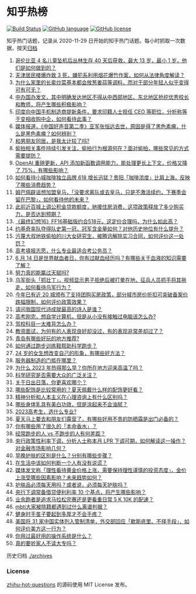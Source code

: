 # 知乎热榜
[![Build Status](https://github.com/ToWeLong/zhihu-hot-questions/workflows/CI/badge.svg)](https://github.com/ToWeLong/zhihu-hot-questions/actions)
[![GitHub language](https://img.shields.io/badge/language-golang-orange.svg)](https://golang.org/)
[![GitHub license](https://img.shields.io/github/license/ToWeLong/zhihu-hot-questions)](https://github.com/ToWeLong/zhihu-hot-questions/blob/main/LICENSE)

知乎热门话题，记录从 2020-11-29 日开始的知乎热门话题。每小时抓取一次数据，按天[归档](./archives)

<!-- BEGIN -->

1. [哥伦比亚 4 名儿童坠机后丛林生存 40 天后获救，最大 13 岁，最小 1 岁，他们是如何做到的？](https://www.zhihu.com/question/605847291)
1. [天津居民楼爆炸致 3 死，嫌犯系利用烟花爆竹作案，如何从法律角度解读？](https://www.zhihu.com/question/606506953)
1. [为什么家里的长辈炒菜基本都会放葱姜蒜等调料，而对于部分年轻人似乎变得可有可无？](https://www.zhihu.com/question/605464337)
1. [中办国办发文，其中明确发达地区不得从中西部地区、东北地区抢挖优秀校长和教师，将产生哪些积极影响？](https://www.zhihu.com/question/606427991)
1. [印度向中国手机制造商提新条件，要求印籍人士担任 CEO 等职位，分析称等于变相收购中企，如何看待此事？](https://www.zhihu.com/question/606514618)
1. [媒体报道，《中国好声音第二季》亚军张恒远去世，原因是得了黑色素瘤，什么是黑色素瘤？如何辨别？](https://www.zhihu.com/question/606511957)
1. [和男朋友同居，是我太计较了吗?](https://www.zhihu.com/question/606007032)
1. [偷拍相关事件持续引发关注，偷拍行为根源何在？面对偷拍，哪些常见的方式需要提防？](https://www.zhihu.com/question/606509987)
1. [OpenAI 重磅更新，API 添加新函数调用能力，能处理更长上下文，价格又降了 75%，有哪些影响？](https://www.zhihu.com/question/606520916)
1. [如何看待小城咖啡独立品牌 618 增长迅猛？贵阳「咖啡浓度」比肩上海，反映了哪些消费趋势？](https://www.zhihu.com/question/606321595)
1. [姆巴佩辟谣想加盟皇马，「没要求离队或去皇马，只是不激活续约，下赛季会留在巴黎」，如何看待他的未来？](https://www.zhihu.com/question/606525340)
1. [此前近百城上调公积金贷款额度，驰援住房消费，这项政策释放了多少购买力，是否达到预期？](https://www.zhihu.com/question/605669289)
1. [《最终幻想16》FF16基础版约合518元，这定价合理吗，为什么如此高？](https://www.zhihu.com/question/606339882)
1. [约基奇率队夺得队史第一冠，冠军含金量如何？对他历史地位有什么提升？](https://www.zhihu.com/question/606339135)
1. [污蔑大叔地铁偷拍的川大女研究生，被腾讯解除实习合同，如何评价这一处罚？](https://www.zhihu.com/question/606445517)
1. [高考填报志愿，什么专业最适合考公务员？](https://www.zhihu.com/question/606066939)
1. [6 月 14 日是世界献血者日，你有过献血经历吗？有哪些关于血液的知识需要了解？](https://www.zhihu.com/question/606510054)
1. [努力真的能赢过天赋吗?](https://www.zhihu.com/question/600913468)
1. [乌军街头「抓壮丁」，视频显示男子拒绝后被打晕在地，征兵人员抓手将其拖走，如何看待乌军行为？](https://www.zhihu.com/question/606382302)
1. [今年已有近 20 城颁布了支持团购买房政策，部分城市房价折扣可突破备案价跌幅限制，如何评价政策效果？](https://www.zhihu.com/question/605669004)
1. [请问我国现代诗成就最高的诗人是谁？](https://www.zhihu.com/question/472271524)
1. [高考刚完，想自学计算机，但是从小没有接触过电脑该怎么办?](https://www.zhihu.com/question/606475601)
1. [驾校科目一太难背怎么办？](https://www.zhihu.com/question/606439247)
1. [教资面试，为何有的人表现良好却没过，有的表现非常差却过了？](https://www.zhihu.com/question/436684053)
1. [青岛有哪些好玩的地方推荐?](https://www.zhihu.com/question/602956153)
1. [如何通过跑步训练鞋帮助科学跑步？](https://www.zhihu.com/question/606396577)
1. [24 岁的女生想改变自己的形象，有哪些好方法？](https://www.zhihu.com/question/604422370)
1. [服务器制造的门槛在哪里？](https://www.zhihu.com/question/603620267)
1. [为什么 2023 年热得那么早？你所在地方迎来高温了吗？](https://www.zhihu.com/question/588512307)
1. [科学研究是否需要大众的广泛关注？](https://www.zhihu.com/question/338661129)
1. [关于日出日落，你更喜欢哪个？](https://www.zhihu.com/question/597102484)
1. [哪些配饰是比较常用的？夏天佩戴什么样的配饰更好看？](https://www.zhihu.com/question/382921536)
1. [精神分析和人本主义在心理咨询上有什么区别吗？](https://www.zhihu.com/question/530132592)
1. [哪些身体乳具有美白功效，但是涂起来不会油腻？](https://www.zhihu.com/question/599409399)
1. [2023高考生，选什么专业?](https://www.zhihu.com/question/594186698)
1. [夏天马上要去和朋友们露营了，有哪些好用不贵的防晒霜是出门必备的？](https://www.zhihu.com/question/597916317)
1. [你有哪些用了很久的「本命香水」？](https://www.zhihu.com/question/602677157)
1. [经常跑步的人 vs 不跑步的人有何差距？](https://www.zhihu.com/question/604007321)
1. [央行政策性利率下调，分析人士称本月 LPR 下调可期，如何解读这一操作？对金融市场影响几何？](https://www.zhihu.com/question/606369875)
1. [早晚护肤的区别是什么？分别有哪些步骤？](https://www.zhihu.com/question/602328523)
1. [在生活中该如何判断一个人有没有说谎？](https://www.zhihu.com/question/600933142)
1. [媒体发文称「理性看待黄金价格上涨，需要保持理性谨慎的投资态度」，金价上涨受哪些因素影响？未来趋势如何？](https://www.zhihu.com/question/606505681)
1. [护肤品必须每天用吗？或者说，必须每天护肤吗？](https://www.zhihu.com/question/599657846)
1. [央行下调常备借贷便利利率 10 个基点，将产生哪些影响？](https://www.zhihu.com/question/606450228)
1. [业余跑者是追求马拉松完赛还是更看重日常 5 K 10K  的配速？](https://www.zhihu.com/question/603810684)
1. [mbti大家被除籍都遇到过什么离谱判据？](https://www.zhihu.com/question/606309009)
1. [健身时手茧子要起到多厚才不会手疼？](https://www.zhihu.com/question/605437110)
1. [美国将 31 家中国实体列入管制清单，外交部回应「歇斯底里、不择手段」，如何评价美方这一行为？](https://www.zhihu.com/question/606370209)
1. [你用过最好用的操作系统是什么？](https://www.zhihu.com/question/377785044)
1. [真的要听家人不读大专吗？](https://www.zhihu.com/question/606278343)

<!-- END -->

历史归档 [./archives](./archives)


### License
[zhihu-hot-questions](https://github.com/towelong/zhihu-hot-questions) 的源码使用 MIT License 发布。